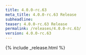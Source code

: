 ```yaml
---
title: 4.0.0-rc.63
meta_title: 4.0.0-rc.63 Release
subheadline: 
teaser: 4.0.0-rc.63 Release
permalink: /releases/4.0.0-rc.63/
version: 4.0.0-rc.63
---
```


{% include _release.html %}

